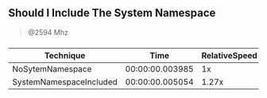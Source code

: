 
Should I Include The System Namespace
-------------------------------------
> @2594 Mhz


### 


|Technique              |Time           |RelativeSpeed|Throughput|
|-----------------------|---------------|-------------|----------|
|NoSytemNamespace       |00:00:00.003985|1x           |25093.47/s|
|SystemNamespaceIncluded|00:00:00.005054|1.27x        |19785.13/s|





